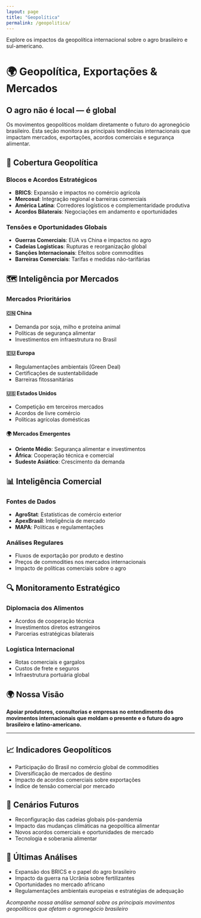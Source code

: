 ```yaml
---
layout: page
title: "Geopolítica" 
permalink: /geopolitica/
---
```


Explore os impactos da geopolítica internacional sobre o agro brasileiro e sul-americano.

# 🌍 Geopolítica, Exportações & Mercados

## O agro não é local — é global

Os movimentos geopolíticos moldam diretamente o futuro do agronegócio brasileiro. Esta seção monitora as principais tendências internacionais que impactam mercados, exportações, acordos comerciais e segurança alimentar.

## 🎯 Cobertura Geopolítica

### Blocos e Acordos Estratégicos
- **BRICS**: Expansão e impactos no comércio agrícola
- **Mercosul**: Integração regional e barreiras comerciais
- **América Latina**: Corredores logísticos e complementaridade produtiva
- **Acordos Bilaterais**: Negociações em andamento e oportunidades

### Tensões e Oportunidades Globais
- **Guerras Comerciais**: EUA vs China e impactos no agro
- **Cadeias Logísticas**: Rupturas e reorganização global
- **Sanções Internacionais**: Efeitos sobre commodities
- **Barreiras Comerciais**: Tarifas e medidas não-tarifárias

## 🗺️ Inteligência por Mercados

### Mercados Prioritários

#### 🇨🇳 China
- Demanda por soja, milho e proteína animal
- Políticas de segurança alimentar
- Investimentos em infraestrutura no Brasil

#### 🇪🇺 Europa
- Regulamentações ambientais (Green Deal)
- Certificações de sustentabilidade
- Barreiras fitossanitárias

#### 🇺🇸 Estados Unidos
- Competição em terceiros mercados
- Acordos de livre comércio
- Políticas agrícolas domésticas

#### 🌍 Mercados Emergentes
- **Oriente Médio**: Segurança alimentar e investimentos
- **África**: Cooperação técnica e comercial
- **Sudeste Asiático**: Crescimento da demanda

## 📊 Inteligência Comercial

### Fontes de Dados
- **AgroStat**: Estatísticas de comércio exterior
- **ApexBrasil**: Inteligência de mercado
- **MAPA**: Políticas e regulamentações

### Análises Regulares
- Fluxos de exportação por produto e destino
- Preços de commodities nos mercados internacionais
- Impacto de políticas comerciais sobre o agro

## 🔍 Monitoramento Estratégico

### Diplomacia dos Alimentos
- Acordos de cooperação técnica
- Investimentos diretos estrangeiros
- Parcerias estratégicas bilaterais

### Logística Internacional
- Rotas comerciais e gargalos
- Custos de frete e seguros
- Infraestrutura portuária global

## 🌍 Nossa Visão

**Apoiar produtores, consultorias e empresas no entendimento dos movimentos internacionais que moldam o presente e o futuro do agro brasileiro e latino-americano.**

---

## 📈 Indicadores Geopolíticos
- Participação do Brasil no comércio global de commodities
- Diversificação de mercados de destino
- Impacto de acordos comerciais sobre exportações
- Índice de tensão comercial por mercado

## 🔮 Cenários Futuros
- Reconfiguração das cadeias globais pós-pandemia
- Impacto das mudanças climáticas na geopolítica alimentar
- Novos acordos comerciais e oportunidades de mercado
- Tecnologia e soberania alimentar

## 📰 Últimas Análises
- Expansão dos BRICS e o papel do agro brasileiro
- Impacto da guerra na Ucrânia sobre fertilizantes
- Oportunidades no mercado africano
- Regulamentações ambientais europeias e estratégias de adequação

*Acompanhe nossa análise semanal sobre os principais movimentos geopolíticos que afetam o agronegócio brasileiro*
